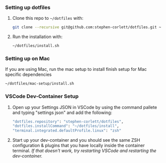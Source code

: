 ### Setting up dotfiles

1. Clone this repo to `~/dotfiles` with:

    ```zsh
    git clone --recursive git@github.com:stephen-corlett/dotfiles.git ~/dotfiles
    ```

2. Run the installation with:

    ```zsh
    ~/dotfiles/install.sh
    ```

### Setting up on Mac

If you are using Mac, run the mac setup to install finish setup for Mac specific dependencies

```zsh
~/dotfiles/mac-setup/install.sh
```

### VSCode Dev-Container Setup

1. Open up your Settings JSON in VSCode by using the command pallete and typing "settings json" and add the following:

    ```zsh
    "dotfiles.repository": "stephen-corlett/dotfiles", 
    "dotfiles.installCommand": "~/dotfiles/install",
    "terminal.integrated.defaultProfile.linux": "zsh"
    ```

2. Start up your dev-container and you should see the same ZSH configuration & plugins that you have locally inside the container terminal. _If that doesn't work, try restarting VSCode and restarting the dev-container._

